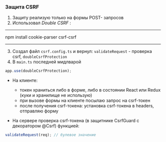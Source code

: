 ### Защита CSRF

1. Защиту реализую только на формы POST- запросов
2. Использовал _Double CSRF_ :

---

npm install cookie-parser csrf-csrf

---

3. Создал файл `csrf.config.ts` и вернул: `validateRequest` - проверка csrf, `doubleCsrfProtection`
4. В `main.ts` последней мидлварой

```javascript
app.use(doubleCsrfProtection);
```

- На клиенте:

  - токен храниться либо в форме, либо в состоянии React или Redux (куки и хранилище не использую)
  - при вызове формы на клиенте посылаю запрос на csrf-токен
  - после получения csrf-токена: установка csrf-токена в headers, отправляю форму

- На сервере проверка csrf-токена (в защитнике CsrfGuard c декоратором @Csrf) функцией:

```javascript
validateRequest(req); // булевое значение
```
